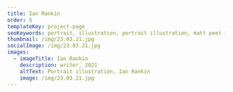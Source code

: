 ```yaml
---
title: Ian Rankin
order: 5
templateKey: project-page
seoKeywords: portrait, illustration, portrait illustration, matt peet illustration
thumbnail: /img/23.03.21.jpg
socialImage: /img/23.03.21.jpg
images:
  - imageTitle: Ian Rankin
    description: writer, 2021
    altText: Portrait illustration, Ian Rankin
    image: /img/23.03.21.jpg
---
```

